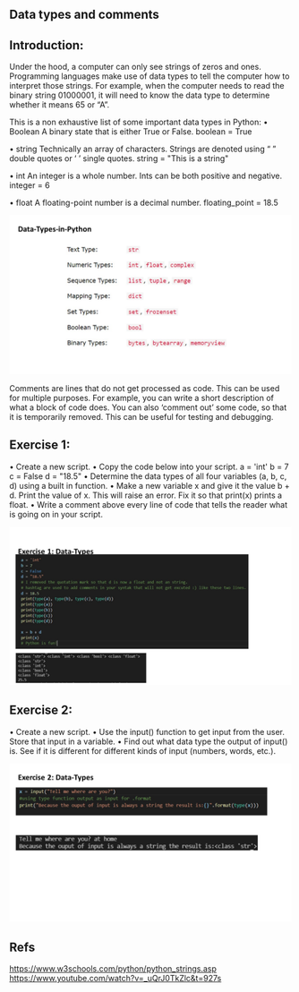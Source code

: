 ## Data types and comments
## Introduction:
Under the hood, a computer can only see strings of zeros and ones. Programming languages make use of data types to tell the computer how to interpret those strings.
For example, when the computer needs to read the binary string 01000001, it will need to know the data type to determine whether it means 65 or “A”.

This is a non exhaustive list of some important data types in Python:
•	Boolean
A binary state that is either True or False.
boolean = True


•	string
Technically an array of characters. Strings are denoted using “ ” double quotes or ‘ ’ single quotes.
string = "This is a string"


•	int
An integer is a whole number. Ints can be both positive and negative.
integer = 6


•	float
A floating-point number is a decimal number.
floating_point = 18.5


![Python-Data-types]( https://github.com/techgrounds/cloud-6-repo-AzizaAdam/blob/main/00_includes/Python03/Data%20types.jpg) 


 

Comments are lines that do not get processed as code. This can be used for multiple purposes. For example, you can write a short description of what a block of code does. You can also ‘comment out’ some code, so that it is temporarily removed. This can be useful for testing and debugging.
## Exercise 1:
•	Create a new script.
•	Copy the code below into your script.
a = 'int'
b = 7
c = False
d = "18.5"
•	Determine the data types of all four variables (a, b, c, d) using a built in function.
•	Make a new variable x and give it the value b + d. Print the value of x. This will raise an error. Fix it so that print(x) prints a float.
•	Write a comment above every line of code that tells the reader what is going on in your script.


![Python-Ex1]( https://github.com/techgrounds/cloud-6-repo-AzizaAdam/blob/main/00_includes/Python03/Ex1-data%20types.jpg) 

## Exercise 2:
•	Create a new script.
•	Use the input() function to get input from the user. Store that input in a variable.
•	Find out what data type the output of input() is. See if it is different for different kinds of input (numbers, words, etc.).

![Python-Ex2]( https://github.com/techgrounds/cloud-6-repo-AzizaAdam/blob/main/00_includes/Python03/Ex2-data%20types.jpg) 

## Refs
https://www.w3schools.com/python/python_strings.asp
https://www.youtube.com/watch?v=_uQrJ0TkZlc&t=927s

